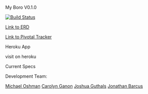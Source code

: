 My Boro V0.1.0

[![Build Status](https://travis-ci.org/jonBarcus/My-Boro.svg?branch=master)](https://travis-ci.org/jonBarcus/My-Boro)

[Link to ERD](https://github.com/jonBarcus/My-Boro/blob/master/erd.pdf)

[Link to Pivotal Tracker](https://www.pivotaltracker.com/s/projects/1067190)


Heroku App

visit on heroku

Current Specs

Development Team:

[Michael Oshman](https://github.com/oshmanm)
[Carolyn Ganon](https://github.com/ganondalf)
[Joshua Guthals](https://github.com/zioplox11)
[Jonathan Barcus](https://github.com/jonBarcus)
